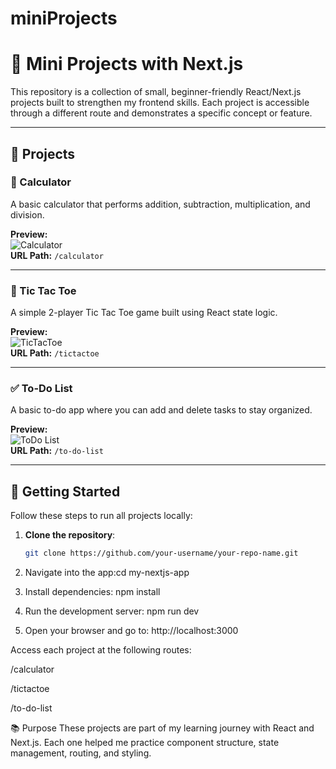 # miniProjects
# 🌟 Mini Projects with Next.js

This repository is a collection of small, beginner-friendly React/Next.js projects built to strengthen my frontend skills. Each project is accessible through a different route and demonstrates a specific concept or feature.

---

## 📂 Projects

### 🧮 Calculator  
A basic calculator that performs addition, subtraction, multiplication, and division.

**Preview:**  
![Calculator](https://github.com/user-attachments/assets/95bcb910-13d6-4870-a703-8a9e4c1a29ab)  
**URL Path:** `/calculator`

---

### 🎯 Tic Tac Toe  
A simple 2-player Tic Tac Toe game built using React state logic.

**Preview:**  
![TicTacToe](https://github.com/user-attachments/assets/5c1e656b-61be-4bb7-b0a1-31f4a2951115)  
**URL Path:** `/tictactoe`

---

### ✅ To-Do List  
A basic to-do app where you can add and delete tasks to stay organized.

**Preview:**  
![ToDo List](https://github.com/user-attachments/assets/1af3c3d3-e869-403a-9e67-d838d7a99c06)  
**URL Path:** `/to-do-list`

---

## 🚀 Getting Started

Follow these steps to run all projects locally:

1. **Clone the repository**:
   ```bash
   git clone https://github.com/your-username/your-repo-name.git

2. Navigate into the app:cd my-nextjs-app

3. Install dependencies: npm install
4. Run the development server: npm run dev
5. Open your browser and go to: http://localhost:3000


Access each project at the following routes:

/calculator

/tictactoe

/to-do-list

📚 Purpose
These projects are part of my learning journey with React and Next.js. Each one helped me practice component structure, state management, routing, and styling.

